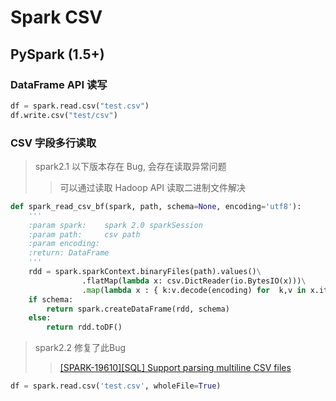 # Spark CSV 

## PySpark (1.5+)
### DataFrame API 读写
```python
df = spark.read.csv("test.csv")
df.write.csv("test/csv")
```
### CSV 字段多行读取
>spark2.1 以下版本存在 Bug, 会存在读取异常问题
>>可以通过读取 Hadoop API 读取二进制文件解决
```python
def spark_read_csv_bf(spark, path, schema=None, encoding='utf8'):
    '''
    :param spark:    spark 2.0 sparkSession 
    :param path:     csv path
    :param encoding: 
    :return: DataFrame
    '''
    rdd = spark.sparkContext.binaryFiles(path).values()\
                .flatMap(lambda x: csv.DictReader(io.BytesIO(x)))\
                .map(lambda x : { k:v.decode(encoding) for  k,v in x.iteritems()})
    if schema:
        return spark.createDataFrame(rdd, schema)
    else:
        return rdd.toDF()
```

>spark2.2 修复了此Bug <br> 
>>[[SPARK-19610][SQL] Support parsing multiline CSV files](https://github.com/apache/spark/pull/16976)
```python
df = spark.read.csv('test.csv', wholeFile=True)
```